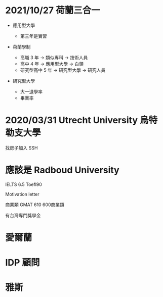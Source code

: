 # 2021/10/27 荷蘭三合一

- 應用型大學
    - 第三年是實習

- 荷蘭學制
    - 高職 3 年 -> 類似專科 -> 技術人員
    - 高中 4 年 -> 應用型大學 -> 白領
    - 研究型高中 5 年 -> 研究型大學 -> 研究人員

- 研究型大學
    - 大一退學率
    - 畢業率


# 2020/03/31 Utrecht University 烏特勒支大學
找房子加入 SSH







# 應該是 Radboud University
IELTS 6.5   Toefl90

Motivation letter


商業類
GMAT 610 600商業類

有台灣專門獎學金


# 愛爾蘭

# IDP 顧問

# 雅斯